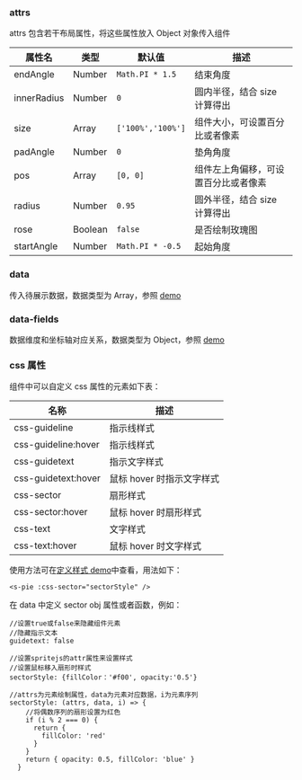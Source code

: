 ### attrs

attrs 包含若干布局属性，将这些属性放入 Object 对象传入组件

| 属性名      | 类型    | 默认值            | 描述                                 |
| ----------- | ------- | ----------------- | ------------------------------------ |
| endAngle    | Number  | `Math.PI * 1.5`   | 结束角度                             |
| innerRadius | Number  | `0`               | 圆内半径，结合 size 计算得出         |
| size        | Array   | `['100%','100%']` | 组件大小，可设置百分比或者像素       |
| padAngle    | Number  | `0`               | 垫角角度                             |
| pos         | Array   | `[0, 0]`          | 组件左上角偏移，可设置百分比或者像素 |
| radius      | Number  | `0.95`            | 圆外半径，结合 size 计算得出         |
| rose        | Boolean | `false`           | 是否绘制玫瑰图                       |
| startAngle  | Number  | `Math.PI * -0.5`  | 起始角度                             |

### data

传入待展示数据，数据类型为 Array，参照 [demo](#/demo/pie/default)

### data-fields

数据维度和坐标轴对应关系，数据类型为 Object，参照 [demo](#/demo/pie/default)

### css 属性

组件中可以自定义 css 属性的元素如下表：

| 名称                | 描述                      |
| ------------------- | ------------------------- |
| css-guideline       | 指示线样式                |
| css-guideline:hover | 指示线样式                |
| css-guidetext       | 指示文字样式              |
| css-guidetext:hover | 鼠标 hover 时指示文字样式 |
| css-sector          | 扇形样式                  |
| css-sector:hover    | 鼠标 hover 时扇形样式     |
| css-text            | 文字样式                  |
| css-text:hover      | 鼠标 hover 时文字样式     |

使用方法可在[定义样式 demo](#/demo/pie/style)中查看，用法如下：

`<s-pie :css-sector="sectorStyle" />`

在 data 中定义 sector obj 属性或者函数，例如：

```
//设置true或false来隐藏组件元素
//隐藏指示文本
guidetext: false

//设置spritejs的attr属性来设置样式
//设置鼠标移入扇形时样式
sectorStyle: {fillColor：'#f00', opacity:'0.5'}

//attrs为元素绘制属性，data为元素对应数据，i为元素序列
sectorStyle: (attrs, data, i) => {
    //将偶数序列的扇形设置为红色
    if (i % 2 === 0) {
      return {
        fillColor: 'red'
      }
    }
    return { opacity: 0.5, fillColor: 'blue' }
  }
```
